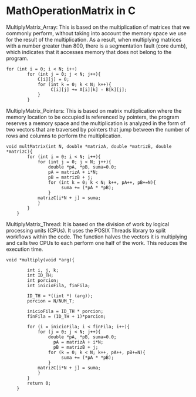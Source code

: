 # MathOperationMatrix in C


MultiplyMatrix_Array: This is based on the multiplication of matrices that we commonly perform, without taking into account the memory space we use for the result of the multiplication. As a result, when multiplying matrices with a number greater than 800, there is a segmentation fault (core dumb), which indicates that it accesses memory that does not belong to the program.

```
for (int i = 0; i < N; i++)
        for (int j = 0; j < N; j++){
            C[i][j] = 0;
            for (int k = 0; k < N; k++){
                 C[i][j] += A[i][k] - B[k][j];
            }
        }

```

MultiplyMatrix_Pointers: This is based on matrix multiplication where the memory location to be occupied is referenced by pointers, the program reserves a memory space and the multiplication is analyzed in the form of two vectors that are traversed by pointers that jump between the number of rows and columns to perform the multiplication.

```
void multMatrix(int N, double *matrizA, double *matrizB, double *matrizC){
        for (int i = 0; i < N; i++){
            for (int j = 0; j < N; j++){
                double *pA, *pB, suma=0.0;
    	        pA = matrizA + i*N;
    	        pB = matrizB + j;
                for (int k = 0; k < N; k++, pA++, pB+=N){
                     suma += (*pA * *pB);
                }
    	    matrizC[i*N + j] = suma;
            }
        }
    }

```


MultiplyMatrix_Thread: It is based on the division of work by logical processing units (CPUs). It uses the POSIX Threads library to split workflows within the code. The function halves the vectors it is multiplying and calls two CPUs to each perform one half of the work. This reduces the execution time.

```
void *multiply(void *arg){
    
        int i, j, k;
        int ID_TH;
        int porcion; 
        int inicioFila, finFila;
    
        ID_TH = *((int *) (arg));
        porcion = N/NUM_T;
    
        inicioFila = ID_TH * porcion; 
        finFila = (ID_TH + 1)*porcion; 
    
        for (i = inicioFila; i < finFila; i++){
            for (j = 0; j < N; j++){
                double *pA, *pB, suma=0.0;
        	      pA = matrizA + i*N;
    	          pB = matrizB + j;
                for (k = 0; k < N; k++, pA++, pB+=N){
                     suma += (*pA * *pB);
                }
    	    matrizC[i*N + j] = suma;
            }
        }
        return 0;
    }

```
